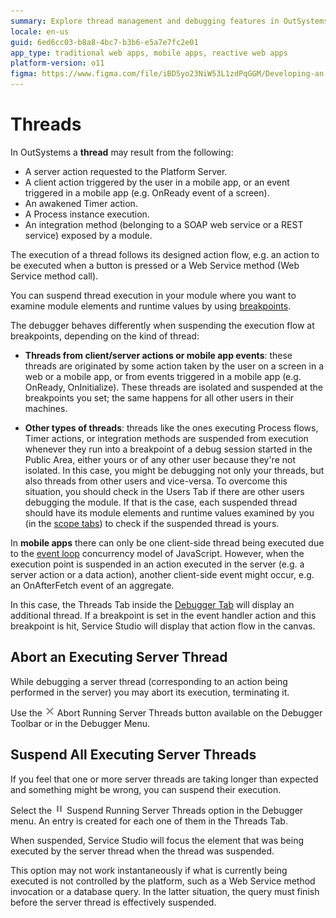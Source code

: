 ```yaml
---
summary: Explore thread management and debugging features in OutSystems 11 (O11), including suspending, examining, and aborting threads during development.
locale: en-us
guid: 6ed6cc03-b8a8-4bc7-b3b6-e5a7e7fc2e01
app_type: traditional web apps, mobile apps, reactive web apps
platform-version: o11
figma: https://www.figma.com/file/iBD5yo23NiW53L1zdPqGGM/Developing-an-Application?type=design&node-id=4520%3A3272&mode=design&t=vStGeN187wwjAjiU-1
---
```


# Threads

In OutSystems a **thread** may result from the following:

* A server action requested to the Platform Server.
* A client action triggered by the user in a mobile app, or an event triggered in a mobile app (e.g. OnReady event of a screen).
* An awakened Timer action.
* A Process instance execution.
* An integration method (belonging to a SOAP web service or a REST service) exposed by a module. 

The execution of a thread follows its designed action flow, e.g. an action to be executed when a button is pressed or a Web Service method (Web Service method call).

You can suspend thread execution in your module where you want to examine module elements and runtime values by using [breakpoints](<breakpoints.md>).

The debugger behaves differently when suspending the execution flow at breakpoints, depending on the kind of thread:

* **Threads from client/server actions or mobile app events**: these threads are originated by some action taken by the user on a screen in a web or a mobile app, or from events triggered in a mobile app (e.g. OnReady, OnInitialize). These threads are isolated and suspended at the breakpoints you set; the same happens for all other users in their machines.

* **Other types of threads**: threads like the ones executing Process flows, Timer actions, or integration methods are suspended from execution whenever they run into a breakpoint of a debug session started in the Public Area, either yours or of any other user because they're not isolated. In this case, you might be debugging not only your threads, but also threads from other users and vice-versa. To overcome this situation, you should check in the Users Tab if there are other users debugging the module. If that is the case, each suspended thread should have its module elements and runtime values examined by you (in the [scope tabs](<debugger-ui-reference.md#scope-tabs-area>)) to check if the suspended thread is yours.

<div class="info" markdown="1"> 

In **mobile apps** there can only be one client-side thread being executed due to the [event loop](<https://developer.mozilla.org/en-US/docs/Web/JavaScript/EventLoop>) concurrency model of JavaScript. However, when the execution point is suspended in an action executed in the server (e.g. a server action or a data action), another client-side event might occur, e.g. an OnAfterFetch event of an aggregate. 

In this case, the Threads Tab inside the [Debugger Tab](<debugger-ui-reference.md#debugging-context-area>) will display an additional thread. If a breakpoint is set in the event handler action and this breakpoint is hit, Service Studio will display that action flow in the canvas.

</div>


## Abort an Executing Server Thread

While debugging a server thread (corresponding to an action being performed in the server) you may abort its execution, terminating it.

Use the ![Icon representing the Abort Running Server Threads button in the debugger toolbar.](images/toolbar-button-abort.png "Abort Running Server Threads Button") Abort Running Server Threads button available on the Debugger Toolbar or in the Debugger Menu.


## Suspend All Executing Server Threads

If you feel that one or more server threads are taking longer than expected and something might be wrong, you can suspend their execution.

Select the ![Icon depicting the Suspend Running Server Threads button in the debugger menu.](images/toolbar-button-suspend.png "Suspend Running Server Threads Button") Suspend Running Server Threads option in the Debugger menu. An entry is created for each one of them in the Threads Tab. 

When suspended, Service Studio will focus the element that was being executed by the server thread when the thread was suspended.

<div class="info" markdown="1">

This option may not work instantaneously if what is currently being executed is not controlled by the platform, such as a Web Service method invocation or a database query. In the latter situation, the query must finish before the server thread is effectively suspended.

</div>

